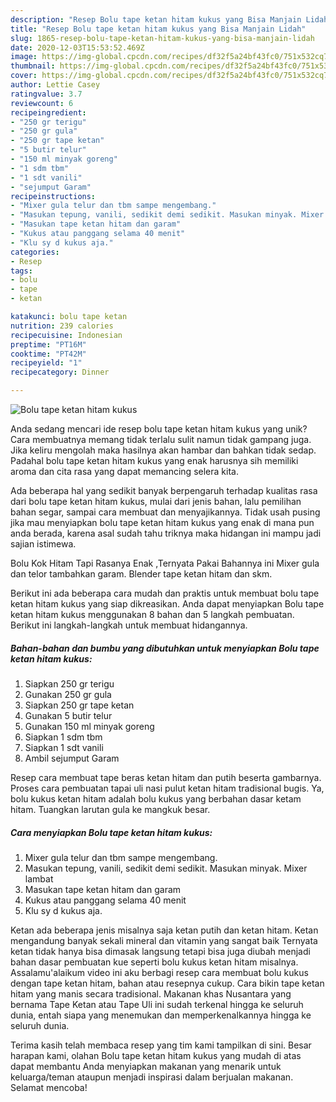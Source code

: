 ```yaml
---
description: "Resep Bolu tape ketan hitam kukus yang Bisa Manjain Lidah"
title: "Resep Bolu tape ketan hitam kukus yang Bisa Manjain Lidah"
slug: 1865-resep-bolu-tape-ketan-hitam-kukus-yang-bisa-manjain-lidah
date: 2020-12-03T15:53:52.469Z
image: https://img-global.cpcdn.com/recipes/df32f5a24bf43fc0/751x532cq70/bolu-tape-ketan-hitam-kukus-foto-resep-utama.jpg
thumbnail: https://img-global.cpcdn.com/recipes/df32f5a24bf43fc0/751x532cq70/bolu-tape-ketan-hitam-kukus-foto-resep-utama.jpg
cover: https://img-global.cpcdn.com/recipes/df32f5a24bf43fc0/751x532cq70/bolu-tape-ketan-hitam-kukus-foto-resep-utama.jpg
author: Lettie Casey
ratingvalue: 3.7
reviewcount: 6
recipeingredient:
- "250 gr terigu"
- "250 gr gula"
- "250 gr tape ketan"
- "5 butir telur"
- "150 ml minyak goreng"
- "1 sdm tbm"
- "1 sdt vanili"
- "sejumput Garam"
recipeinstructions:
- "Mixer gula telur dan tbm sampe mengembang."
- "Masukan tepung, vanili, sedikit demi sedikit. Masukan minyak. Mixer lambat"
- "Masukan tape ketan hitam dan garam"
- "Kukus atau panggang selama 40 menit"
- "Klu sy d kukus aja."
categories:
- Resep
tags:
- bolu
- tape
- ketan

katakunci: bolu tape ketan 
nutrition: 239 calories
recipecuisine: Indonesian
preptime: "PT16M"
cooktime: "PT42M"
recipeyield: "1"
recipecategory: Dinner

---
```



![Bolu tape ketan hitam kukus](https://img-global.cpcdn.com/recipes/df32f5a24bf43fc0/751x532cq70/bolu-tape-ketan-hitam-kukus-foto-resep-utama.jpg)

Anda sedang mencari ide resep bolu tape ketan hitam kukus yang unik? Cara membuatnya memang tidak terlalu sulit namun tidak gampang juga. Jika keliru mengolah maka hasilnya akan hambar dan bahkan tidak sedap. Padahal bolu tape ketan hitam kukus yang enak harusnya sih memiliki aroma dan cita rasa yang dapat memancing selera kita.

Ada beberapa hal yang sedikit banyak berpengaruh terhadap kualitas rasa dari bolu tape ketan hitam kukus, mulai dari jenis bahan, lalu pemilihan bahan segar, sampai cara membuat dan menyajikannya. Tidak usah pusing jika mau menyiapkan bolu tape ketan hitam kukus yang enak di mana pun anda berada, karena asal sudah tahu triknya maka hidangan ini mampu jadi sajian istimewa.

Bolu Kok Hitam Tapi Rasanya Enak ,Ternyata Pakai Bahannya ini Mixer gula dan telor tambahkan garam. Blender tape ketan hitam dan skm.


Berikut ini ada beberapa cara mudah dan praktis untuk membuat bolu tape ketan hitam kukus yang siap dikreasikan. Anda dapat menyiapkan Bolu tape ketan hitam kukus menggunakan 8 bahan dan 5 langkah pembuatan. Berikut ini langkah-langkah untuk membuat hidangannya.

<!--inarticleads1-->

##### Bahan-bahan dan bumbu yang dibutuhkan untuk menyiapkan Bolu tape ketan hitam kukus:

1. Siapkan 250 gr terigu
1. Gunakan 250 gr gula
1. Siapkan 250 gr tape ketan
1. Gunakan 5 butir telur
1. Gunakan 150 ml minyak goreng
1. Siapkan 1 sdm tbm
1. Siapkan 1 sdt vanili
1. Ambil sejumput Garam


Resep cara membuat tape beras ketan hitam dan putih beserta gambarnya. Proses cara pembuatan tapai uli nasi pulut ketan hitam tradisional bugis. Ya, bolu kukus ketan hitam adalah bolu kukus yang berbahan dasar ketam hitam. Tuangkan larutan gula ke mangkuk besar. 

<!--inarticleads2-->

##### Cara menyiapkan Bolu tape ketan hitam kukus:

1. Mixer gula telur dan tbm sampe mengembang.
1. Masukan tepung, vanili, sedikit demi sedikit. Masukan minyak. Mixer lambat
1. Masukan tape ketan hitam dan garam
1. Kukus atau panggang selama 40 menit
1. Klu sy d kukus aja.


Ketan ada beberapa jenis misalnya saja ketan putih dan ketan hitam. Ketan mengandung banyak sekali mineral dan vitamin yang sangat baik Ternyata ketan tidak hanya bisa dimasak langsung tetapi bisa juga diubah menjadi bahan dasar pembuatan kue seperti bolu kukus ketan hitam misalnya. Assalamu&#39;alaikum video ini aku berbagi resep cara membuat bolu kukus dengan tape ketan hitam, bahan atau resepnya cukup. Cara bikin tape ketan hitam yang manis secara tradisional. Makanan khas Nusantara yang bernama Tape Ketan atau Tape Uli ini sudah terkenal hingga ke seluruh dunia, entah siapa yang menemukan dan memperkenalkannya hingga ke seluruh dunia. 

Terima kasih telah membaca resep yang tim kami tampilkan di sini. Besar harapan kami, olahan Bolu tape ketan hitam kukus yang mudah di atas dapat membantu Anda menyiapkan makanan yang menarik untuk keluarga/teman ataupun menjadi inspirasi dalam berjualan makanan. Selamat mencoba!
